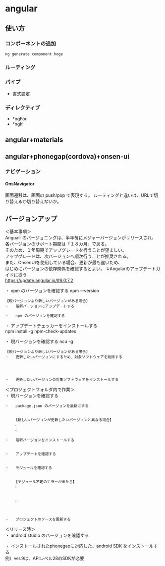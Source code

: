 # angular

## 使い方

### コンポーネントの追加
	ng generate component hoge

### ルーティング

### パイプ
* 書式設定

### ディレクティブ
* *ngFor
* *ngIf

## angular+materials

## angular+phonegap(cordova)+onsen-ui
### ナビゲーション
#### OnsNavigator
  画面遷移は、画面の push/pop で表現する。
  ルーティングと違いは、URLで切り替えるか切り替えないか。

## バージョンアップ
＜基本事項＞		
	Angualr のバージョニングは、半年毎にメジャーバージョンがリリースされ、	
	各バージョンのサポート期間は「１８カ月」である。	
	そのため、１年周期でアップグレードを行うことが望ましい。	
	アップグレードは、次バージョンへ順次行うことが推奨される。	
	また、OnsenUIを使用している場合、更新が最も遅いため、	
	はじめにバージョンの依存関係を確認するとよい。	
	↓Angularのアップデートガイドに従う	
	https://update.angular.io/#6.0:7.2	
		
・	npm のバージョンを確認する	
		npm --version
		
	【現バージョンより新しいバージョンがある場合】	
	・	最新バージョンにアップデートする
		
	・	npm のバージョンを確認する
		
		
・	アップデートチェッカーをインストールする	
		npm install -g npm-check-updates
		
・	現バージョンを確認する	
		ncu -g
		
	【現バージョンより新しいバージョンがある場合】	
	・	更新したいバージョンにするため、対象ソフトウェアを削除する
		
		
		
		
	・	更新したいバージョンの対象ソフトウェアをインストールする
		
		
		
		
＜プロジェクトフォルダ内で作業＞		
	・	現バージョンを確認する
		
		
	・	package.json のバージョンを最新にする
		
		
		【新しいバージョンが更新したいバージョンと異なる場合】
		・
		・
		
	・	最新バージョンをインストールする
		
		
	・	アップデートを確認する
		
		
	・	モジュールを確認する
		
		
		【モジュール不足のエラーが出たら】
		・
		
		
		・
		
		
		
	・	プロジェクトのソースを更新する
		
		
＜リリース時＞		
・	android studio のバージョンを確認する	
		
・	インストールされたphonegapに対応した、android SDK をインストールする	
		例）ver.9は、APIレベル28のSDKが必要
